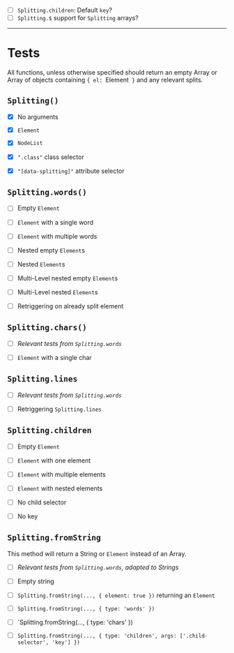 - [ ] `Splitting.children`: Default `key`?
- [ ] `Splitting.$` support for `Splitting` arrays?

---

# Tests
All functions, unless otherwise specified should return an empty Array or Array of objects containing `{ el: `Element` }` and any relevant splits.

## `Splitting()`

- [x] No arguments
- [x] `Element`
- [x] `NodeList`
- [x] `".class"` class selector
- [x] `"[data-splitting]"` attribute selector


## `Splitting.words()`

- [ ] Empty `Element`
- [ ] `Element` with a single word
- [ ] `Element` with multiple words
- [ ] Nested empty `Element`s
- [ ] Nested `Element`s
- [ ] Multi-Level nested empty `Element`s
- [ ] Multi-Level nested `Element`s
- [ ] Retriggering on already split element


## `Splitting.chars()`

- [ ] _Relevant tests from `Splitting.words`_
- [ ] `Element` with a single char


## `Splitting.lines`

- [ ] _Relevant tests from `Splitting.words`_
- [ ] Retriggering `Splitting.lines`


## `Splitting.children`

- [ ] Empty `Element`
- [ ] `Element` with one element
- [ ] `Element` with multiple elements
- [ ] `Element` with nested elements
- [ ] No child selector
- [ ] No key


## `Splitting.fromString`
This method will return a String or `Element` instead of an Array.

- [ ] _Relevant tests from `Splitting.words`, adapted to Strings_
- [ ] Empty string
- [ ] `Splitting.fromString(..., { element: true })` returning an `Element`
- [ ] `Splitting.fromString(..., { type: 'words' })`
- [ ] `Splitting.fromString(..., { type: 'chars' })
- [ ] `Splitting.fromString(..., { type: 'children', args: ['.child-selector', 'key'] })`


